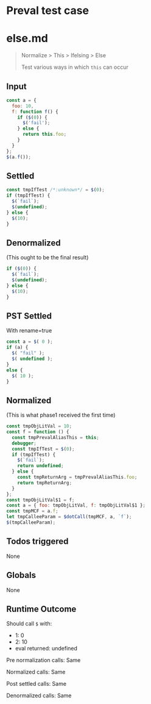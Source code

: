 # Preval test case

# else.md

> Normalize > This > Ifelsing > Else
>
> Test various ways in which `this` can occur

## Input

`````js filename=intro
const a = {
  foo: 10,
  f: function f() {
    if ($(0)) {
      $('fail');
    } else {
      return this.foo;
    }
  }
};
$(a.f());
`````


## Settled


`````js filename=intro
const tmpIfTest /*:unknown*/ = $(0);
if (tmpIfTest) {
  $(`fail`);
  $(undefined);
} else {
  $(10);
}
`````


## Denormalized
(This ought to be the final result)

`````js filename=intro
if ($(0)) {
  $(`fail`);
  $(undefined);
} else {
  $(10);
}
`````


## PST Settled
With rename=true

`````js filename=intro
const a = $( 0 );
if (a) {
  $( "fail" );
  $( undefined );
}
else {
  $( 10 );
}
`````


## Normalized
(This is what phase1 received the first time)

`````js filename=intro
const tmpObjLitVal = 10;
const f = function () {
  const tmpPrevalAliasThis = this;
  debugger;
  const tmpIfTest = $(0);
  if (tmpIfTest) {
    $(`fail`);
    return undefined;
  } else {
    const tmpReturnArg = tmpPrevalAliasThis.foo;
    return tmpReturnArg;
  }
};
const tmpObjLitVal$1 = f;
const a = { foo: tmpObjLitVal, f: tmpObjLitVal$1 };
const tmpMCF = a.f;
let tmpCalleeParam = $dotCall(tmpMCF, a, `f`);
$(tmpCalleeParam);
`````


## Todos triggered


None


## Globals


None


## Runtime Outcome


Should call `$` with:
 - 1: 0
 - 2: 10
 - eval returned: undefined

Pre normalization calls: Same

Normalized calls: Same

Post settled calls: Same

Denormalized calls: Same
